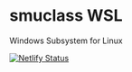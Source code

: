 # smuclass WSL
Windows Subsystem for Linux

[![Netlify Status](https://api.netlify.com/api/v1/badges/2269714d-cd9d-46ce-8eee-1e49ea1b31ba/deploy-status)](https://app.netlify.com/sites/smuclass-wsl/deploys)